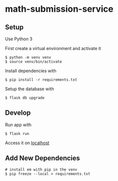 # math-submission-service

## Setup
Use Python 3

First create a virtual environment and activate it
```
$ python -m venv venv
$ source venv/bin/activate
```

Install dependencies with
```
$ pip install -r requirements.txt
```

Setup the database with
```
$ flask db upgrade
```

## Develop

Run app with
```
$ flask run
```

Access it on [localhost](localhost:5000)


## Add New Dependencies

```
# install em with pip in the venv
$ pip freeze --local > requirements.txt
